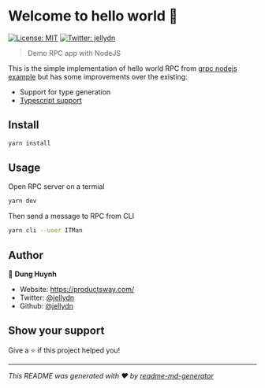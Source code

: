 # Welcome to hello world 👋

[![License: MIT](https://img.shields.io/badge/License-MIT-yellow.svg)](#)
[![Twitter: jellydn](https://img.shields.io/twitter/follow/jellydn.svg?style=social)](https://twitter.com/jellydn)

> Demo RPC app with NodeJS

This is the simple implementation of hello world RPC from [grpc nodejs example](https://github.com/grpc/grpc/blob/master/examples/node/dynamic_codegen/README.md) but has some improvements over the existing:

- Support for type generation
- [Typescript support](https://github.com/grpc/grpc-node/blob/master/packages/proto-loader/README.md#example-usage)

## Install

```sh
yarn install
```

## Usage

Open RPC server on a termial

```sh
yarn dev
```

Then send a message to RPC from CLI

```sh
yarn cli --user ITMan
```

## Author

👤 **Dung Huynh**

- Website: https://productsway.com/
- Twitter: [@jellydn](https://twitter.com/jellydn)
- Github: [@jellydn](https://github.com/jellydn)

## Show your support

Give a ⭐️ if this project helped you!

---

_This README was generated with ❤️ by [readme-md-generator](https://github.com/kefranabg/readme-md-generator)_
